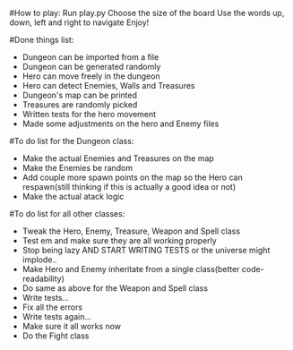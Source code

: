 #How to play:
  Run play.py
  Choose the size of the board
  Use the words up, down, left and right to navigate
  Enjoy!

#Done things list:
 - Dungeon can be imported from a file
 - Dungeon can be generated randomly
 - Hero can move freely in the dungeon
 - Hero can detect Enemies, Walls and Treasures
 - Dungeon's map can be printed
 - Treasures are randomly picked
 - Written tests for the hero movement
 - Made some adjustments on the hero and Enemy files

#To do list for the Dungeon class:
 - Make the actual Enemies and Treasures on the map
 - Make the Enemies be random
 - Add couple more spawn points on the map so the Hero can respawn(still thinking if this is actually a good idea or not)
 - Make the actual atack logic
 


#To do list for all other classes:
 - Tweak the Hero, Enemy, Treasure, Weapon and Spell class
 - Test em and make sure they are all working properly
 - Stop being lazy AND START WRITING TESTS or the universe might implode..
 - Make Hero and Enemy inheritate from a single class(better code-readability)
 - Do same as above for the Weapon and Spell class
 - Write tests...
 - Fix all the errors
 - Write tests again...
 - Make sure it all works now
 - Do the Fight class
